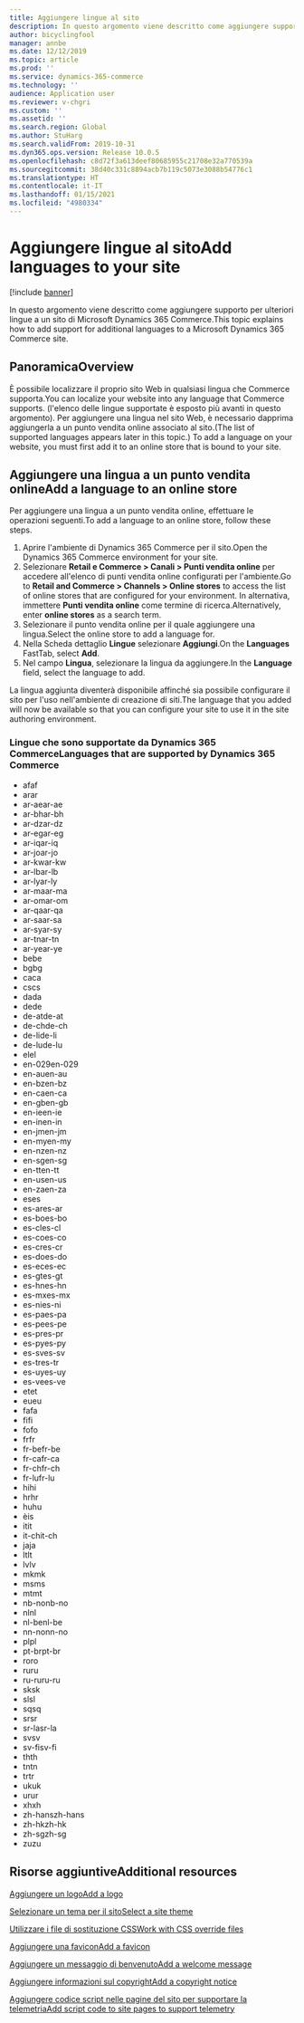 ```yaml
---
title: Aggiungere lingue al sito
description: In questo argomento viene descritto come aggiungere supporto per ulteriori lingue a un sito di Microsoft Dynamics 365 Commerce.
author: bicyclingfool
manager: annbe
ms.date: 12/12/2019
ms.topic: article
ms.prod: ''
ms.service: dynamics-365-commerce
ms.technology: ''
audience: Application user
ms.reviewer: v-chgri
ms.custom: ''
ms.assetid: ''
ms.search.region: Global
ms.author: StuHarg
ms.search.validFrom: 2019-10-31
ms.dyn365.ops.version: Release 10.0.5
ms.openlocfilehash: c8d72f3a613deef80685955c21708e32a770539a
ms.sourcegitcommit: 38d40c331c8894acb7b119c5073e3088b54776c1
ms.translationtype: HT
ms.contentlocale: it-IT
ms.lasthandoff: 01/15/2021
ms.locfileid: "4980334"
---
```

# <a name="add-languages-to-your-site"></a><span data-ttu-id="6f005-103">Aggiungere lingue al sito</span><span class="sxs-lookup"><span data-stu-id="6f005-103">Add languages to your site</span></span>


[!include [banner](includes/banner.md)]

<span data-ttu-id="6f005-104">In questo argomento viene descritto come aggiungere supporto per ulteriori lingue a un sito di Microsoft Dynamics 365 Commerce.</span><span class="sxs-lookup"><span data-stu-id="6f005-104">This topic explains how to add support for additional languages to a Microsoft Dynamics 365 Commerce site.</span></span>

## <a name="overview"></a><span data-ttu-id="6f005-105">Panoramica</span><span class="sxs-lookup"><span data-stu-id="6f005-105">Overview</span></span>

<span data-ttu-id="6f005-106">È possibile localizzare il proprio sito Web in qualsiasi lingua che Commerce supporta.</span><span class="sxs-lookup"><span data-stu-id="6f005-106">You can localize your website into any language that Commerce supports.</span></span> <span data-ttu-id="6f005-107">(l'elenco delle lingue supportate è esposto più avanti in questo argomento). Per aggiungere una lingua nel sito Web, è necessario dapprima aggiungerla a un punto vendita online associato al sito.</span><span class="sxs-lookup"><span data-stu-id="6f005-107">(The list of supported languages appears later in this topic.) To add a language on your website, you must first add it to an online store that is bound to your site.</span></span>

## <a name="add-a-language-to-an-online-store"></a><span data-ttu-id="6f005-108">Aggiungere una lingua a un punto vendita online</span><span class="sxs-lookup"><span data-stu-id="6f005-108">Add a language to an online store</span></span>

<span data-ttu-id="6f005-109">Per aggiungere una lingua a un punto vendita online, effettuare le operazioni seguenti.</span><span class="sxs-lookup"><span data-stu-id="6f005-109">To add a language to an online store, follow these steps.</span></span>

1. <span data-ttu-id="6f005-110">Aprire l'ambiente di Dynamics 365 Commerce per il sito.</span><span class="sxs-lookup"><span data-stu-id="6f005-110">Open the Dynamics 365 Commerce environment for your site.</span></span>
1. <span data-ttu-id="6f005-111">Selezionare **Retail e Commerce \> Canali \> Punti vendita online** per accedere all'elenco di punti vendita online configurati per l'ambiente.</span><span class="sxs-lookup"><span data-stu-id="6f005-111">Go to **Retail and Commerce \> Channels \> Online stores** to access the list of online stores that are configured for your environment.</span></span> <span data-ttu-id="6f005-112">In alternativa, immettere **Punti vendita online** come termine di ricerca.</span><span class="sxs-lookup"><span data-stu-id="6f005-112">Alternatively, enter **online stores** as a search term.</span></span>
1. <span data-ttu-id="6f005-113">Selezionare il punto vendita online per il quale aggiungere una lingua.</span><span class="sxs-lookup"><span data-stu-id="6f005-113">Select the online store to add a language for.</span></span>
1. <span data-ttu-id="6f005-114">Nella Scheda dettaglio **Lingue** selezionare **Aggiungi**.</span><span class="sxs-lookup"><span data-stu-id="6f005-114">On the **Languages** FastTab, select **Add**.</span></span>
1. <span data-ttu-id="6f005-115">Nel campo **Lingua**, selezionare la lingua da aggiungere.</span><span class="sxs-lookup"><span data-stu-id="6f005-115">In the **Language** field, select the language to add.</span></span>

<span data-ttu-id="6f005-116">La lingua aggiunta diventerà disponibile affinché sia possibile configurare il sito per l'uso nell'ambiente di creazione di siti.</span><span class="sxs-lookup"><span data-stu-id="6f005-116">The language that you added will now be available so that you can configure your site to use it in the site authoring environment.</span></span>

### <a name="languages-that-are-supported-by-dynamics-365-commerce"></a><span data-ttu-id="6f005-117">Lingue che sono supportate da Dynamics 365 Commerce</span><span class="sxs-lookup"><span data-stu-id="6f005-117">Languages that are supported by Dynamics 365 Commerce</span></span>

- <span data-ttu-id="6f005-118">af</span><span class="sxs-lookup"><span data-stu-id="6f005-118">af</span></span>
- <span data-ttu-id="6f005-119">ar</span><span class="sxs-lookup"><span data-stu-id="6f005-119">ar</span></span>
- <span data-ttu-id="6f005-120">ar-ae</span><span class="sxs-lookup"><span data-stu-id="6f005-120">ar-ae</span></span>
- <span data-ttu-id="6f005-121">ar-bh</span><span class="sxs-lookup"><span data-stu-id="6f005-121">ar-bh</span></span>
- <span data-ttu-id="6f005-122">ar-dz</span><span class="sxs-lookup"><span data-stu-id="6f005-122">ar-dz</span></span>
- <span data-ttu-id="6f005-123">ar-eg</span><span class="sxs-lookup"><span data-stu-id="6f005-123">ar-eg</span></span>
- <span data-ttu-id="6f005-124">ar-iq</span><span class="sxs-lookup"><span data-stu-id="6f005-124">ar-iq</span></span>
- <span data-ttu-id="6f005-125">ar-jo</span><span class="sxs-lookup"><span data-stu-id="6f005-125">ar-jo</span></span>
- <span data-ttu-id="6f005-126">ar-kw</span><span class="sxs-lookup"><span data-stu-id="6f005-126">ar-kw</span></span>
- <span data-ttu-id="6f005-127">ar-lb</span><span class="sxs-lookup"><span data-stu-id="6f005-127">ar-lb</span></span>
- <span data-ttu-id="6f005-128">ar-ly</span><span class="sxs-lookup"><span data-stu-id="6f005-128">ar-ly</span></span>
- <span data-ttu-id="6f005-129">ar-ma</span><span class="sxs-lookup"><span data-stu-id="6f005-129">ar-ma</span></span>
- <span data-ttu-id="6f005-130">ar-om</span><span class="sxs-lookup"><span data-stu-id="6f005-130">ar-om</span></span>
- <span data-ttu-id="6f005-131">ar-qa</span><span class="sxs-lookup"><span data-stu-id="6f005-131">ar-qa</span></span>
- <span data-ttu-id="6f005-132">ar-sa</span><span class="sxs-lookup"><span data-stu-id="6f005-132">ar-sa</span></span>
- <span data-ttu-id="6f005-133">ar-sy</span><span class="sxs-lookup"><span data-stu-id="6f005-133">ar-sy</span></span>
- <span data-ttu-id="6f005-134">ar-tn</span><span class="sxs-lookup"><span data-stu-id="6f005-134">ar-tn</span></span>
- <span data-ttu-id="6f005-135">ar-ye</span><span class="sxs-lookup"><span data-stu-id="6f005-135">ar-ye</span></span>
- <span data-ttu-id="6f005-136">be</span><span class="sxs-lookup"><span data-stu-id="6f005-136">be</span></span>
- <span data-ttu-id="6f005-137">bg</span><span class="sxs-lookup"><span data-stu-id="6f005-137">bg</span></span>
- <span data-ttu-id="6f005-138">ca</span><span class="sxs-lookup"><span data-stu-id="6f005-138">ca</span></span>
- <span data-ttu-id="6f005-139">cs</span><span class="sxs-lookup"><span data-stu-id="6f005-139">cs</span></span>
- <span data-ttu-id="6f005-140">da</span><span class="sxs-lookup"><span data-stu-id="6f005-140">da</span></span>
- <span data-ttu-id="6f005-141">de</span><span class="sxs-lookup"><span data-stu-id="6f005-141">de</span></span>
- <span data-ttu-id="6f005-142">de-at</span><span class="sxs-lookup"><span data-stu-id="6f005-142">de-at</span></span>
- <span data-ttu-id="6f005-143">de-ch</span><span class="sxs-lookup"><span data-stu-id="6f005-143">de-ch</span></span>
- <span data-ttu-id="6f005-144">de-li</span><span class="sxs-lookup"><span data-stu-id="6f005-144">de-li</span></span>
- <span data-ttu-id="6f005-145">de-lu</span><span class="sxs-lookup"><span data-stu-id="6f005-145">de-lu</span></span>
- <span data-ttu-id="6f005-146">el</span><span class="sxs-lookup"><span data-stu-id="6f005-146">el</span></span>
- <span data-ttu-id="6f005-147">en-029</span><span class="sxs-lookup"><span data-stu-id="6f005-147">en-029</span></span>
- <span data-ttu-id="6f005-148">en-au</span><span class="sxs-lookup"><span data-stu-id="6f005-148">en-au</span></span>
- <span data-ttu-id="6f005-149">en-bz</span><span class="sxs-lookup"><span data-stu-id="6f005-149">en-bz</span></span>
- <span data-ttu-id="6f005-150">en-ca</span><span class="sxs-lookup"><span data-stu-id="6f005-150">en-ca</span></span>
- <span data-ttu-id="6f005-151">en-gb</span><span class="sxs-lookup"><span data-stu-id="6f005-151">en-gb</span></span>
- <span data-ttu-id="6f005-152">en-ie</span><span class="sxs-lookup"><span data-stu-id="6f005-152">en-ie</span></span>
- <span data-ttu-id="6f005-153">en-in</span><span class="sxs-lookup"><span data-stu-id="6f005-153">en-in</span></span>
- <span data-ttu-id="6f005-154">en-jm</span><span class="sxs-lookup"><span data-stu-id="6f005-154">en-jm</span></span>
- <span data-ttu-id="6f005-155">en-my</span><span class="sxs-lookup"><span data-stu-id="6f005-155">en-my</span></span>
- <span data-ttu-id="6f005-156">en-nz</span><span class="sxs-lookup"><span data-stu-id="6f005-156">en-nz</span></span>
- <span data-ttu-id="6f005-157">en-sg</span><span class="sxs-lookup"><span data-stu-id="6f005-157">en-sg</span></span>
- <span data-ttu-id="6f005-158">en-tt</span><span class="sxs-lookup"><span data-stu-id="6f005-158">en-tt</span></span>
- <span data-ttu-id="6f005-159">en-us</span><span class="sxs-lookup"><span data-stu-id="6f005-159">en-us</span></span>
- <span data-ttu-id="6f005-160">en-za</span><span class="sxs-lookup"><span data-stu-id="6f005-160">en-za</span></span>
- <span data-ttu-id="6f005-161">es</span><span class="sxs-lookup"><span data-stu-id="6f005-161">es</span></span>
- <span data-ttu-id="6f005-162">es-ar</span><span class="sxs-lookup"><span data-stu-id="6f005-162">es-ar</span></span>
- <span data-ttu-id="6f005-163">es-bo</span><span class="sxs-lookup"><span data-stu-id="6f005-163">es-bo</span></span>
- <span data-ttu-id="6f005-164">es-cl</span><span class="sxs-lookup"><span data-stu-id="6f005-164">es-cl</span></span>
- <span data-ttu-id="6f005-165">es-co</span><span class="sxs-lookup"><span data-stu-id="6f005-165">es-co</span></span>
- <span data-ttu-id="6f005-166">es-cr</span><span class="sxs-lookup"><span data-stu-id="6f005-166">es-cr</span></span>
- <span data-ttu-id="6f005-167">es-do</span><span class="sxs-lookup"><span data-stu-id="6f005-167">es-do</span></span>
- <span data-ttu-id="6f005-168">es-ec</span><span class="sxs-lookup"><span data-stu-id="6f005-168">es-ec</span></span>
- <span data-ttu-id="6f005-169">es-gt</span><span class="sxs-lookup"><span data-stu-id="6f005-169">es-gt</span></span>
- <span data-ttu-id="6f005-170">es-hn</span><span class="sxs-lookup"><span data-stu-id="6f005-170">es-hn</span></span>
- <span data-ttu-id="6f005-171">es-mx</span><span class="sxs-lookup"><span data-stu-id="6f005-171">es-mx</span></span>
- <span data-ttu-id="6f005-172">es-ni</span><span class="sxs-lookup"><span data-stu-id="6f005-172">es-ni</span></span>
- <span data-ttu-id="6f005-173">es-pa</span><span class="sxs-lookup"><span data-stu-id="6f005-173">es-pa</span></span>
- <span data-ttu-id="6f005-174">es-pe</span><span class="sxs-lookup"><span data-stu-id="6f005-174">es-pe</span></span>
- <span data-ttu-id="6f005-175">es-pr</span><span class="sxs-lookup"><span data-stu-id="6f005-175">es-pr</span></span>
- <span data-ttu-id="6f005-176">es-py</span><span class="sxs-lookup"><span data-stu-id="6f005-176">es-py</span></span>
- <span data-ttu-id="6f005-177">es-sv</span><span class="sxs-lookup"><span data-stu-id="6f005-177">es-sv</span></span>
- <span data-ttu-id="6f005-178">es-tr</span><span class="sxs-lookup"><span data-stu-id="6f005-178">es-tr</span></span>
- <span data-ttu-id="6f005-179">es-uy</span><span class="sxs-lookup"><span data-stu-id="6f005-179">es-uy</span></span>
- <span data-ttu-id="6f005-180">es-ve</span><span class="sxs-lookup"><span data-stu-id="6f005-180">es-ve</span></span>
- <span data-ttu-id="6f005-181">et</span><span class="sxs-lookup"><span data-stu-id="6f005-181">et</span></span>
- <span data-ttu-id="6f005-182">eu</span><span class="sxs-lookup"><span data-stu-id="6f005-182">eu</span></span>
- <span data-ttu-id="6f005-183">fa</span><span class="sxs-lookup"><span data-stu-id="6f005-183">fa</span></span>
- <span data-ttu-id="6f005-184">fi</span><span class="sxs-lookup"><span data-stu-id="6f005-184">fi</span></span>
- <span data-ttu-id="6f005-185">fo</span><span class="sxs-lookup"><span data-stu-id="6f005-185">fo</span></span>
- <span data-ttu-id="6f005-186">fr</span><span class="sxs-lookup"><span data-stu-id="6f005-186">fr</span></span>
- <span data-ttu-id="6f005-187">fr-be</span><span class="sxs-lookup"><span data-stu-id="6f005-187">fr-be</span></span>
- <span data-ttu-id="6f005-188">fr-ca</span><span class="sxs-lookup"><span data-stu-id="6f005-188">fr-ca</span></span>
- <span data-ttu-id="6f005-189">fr-ch</span><span class="sxs-lookup"><span data-stu-id="6f005-189">fr-ch</span></span>
- <span data-ttu-id="6f005-190">fr-lu</span><span class="sxs-lookup"><span data-stu-id="6f005-190">fr-lu</span></span>
- <span data-ttu-id="6f005-191">hi</span><span class="sxs-lookup"><span data-stu-id="6f005-191">hi</span></span>
- <span data-ttu-id="6f005-192">hr</span><span class="sxs-lookup"><span data-stu-id="6f005-192">hr</span></span>
- <span data-ttu-id="6f005-193">hu</span><span class="sxs-lookup"><span data-stu-id="6f005-193">hu</span></span>
- <span data-ttu-id="6f005-194">è</span><span class="sxs-lookup"><span data-stu-id="6f005-194">is</span></span>
- <span data-ttu-id="6f005-195">it</span><span class="sxs-lookup"><span data-stu-id="6f005-195">it</span></span>
- <span data-ttu-id="6f005-196">it-ch</span><span class="sxs-lookup"><span data-stu-id="6f005-196">it-ch</span></span>
- <span data-ttu-id="6f005-197">ja</span><span class="sxs-lookup"><span data-stu-id="6f005-197">ja</span></span>
- <span data-ttu-id="6f005-198">lt</span><span class="sxs-lookup"><span data-stu-id="6f005-198">lt</span></span>
- <span data-ttu-id="6f005-199">lv</span><span class="sxs-lookup"><span data-stu-id="6f005-199">lv</span></span>
- <span data-ttu-id="6f005-200">mk</span><span class="sxs-lookup"><span data-stu-id="6f005-200">mk</span></span>
- <span data-ttu-id="6f005-201">ms</span><span class="sxs-lookup"><span data-stu-id="6f005-201">ms</span></span>
- <span data-ttu-id="6f005-202">mt</span><span class="sxs-lookup"><span data-stu-id="6f005-202">mt</span></span>
- <span data-ttu-id="6f005-203">nb-no</span><span class="sxs-lookup"><span data-stu-id="6f005-203">nb-no</span></span>
- <span data-ttu-id="6f005-204">nl</span><span class="sxs-lookup"><span data-stu-id="6f005-204">nl</span></span>
- <span data-ttu-id="6f005-205">nl-be</span><span class="sxs-lookup"><span data-stu-id="6f005-205">nl-be</span></span>
- <span data-ttu-id="6f005-206">nn-no</span><span class="sxs-lookup"><span data-stu-id="6f005-206">nn-no</span></span>
- <span data-ttu-id="6f005-207">pl</span><span class="sxs-lookup"><span data-stu-id="6f005-207">pl</span></span>
- <span data-ttu-id="6f005-208">pt-br</span><span class="sxs-lookup"><span data-stu-id="6f005-208">pt-br</span></span>
- <span data-ttu-id="6f005-209">ro</span><span class="sxs-lookup"><span data-stu-id="6f005-209">ro</span></span>
- <span data-ttu-id="6f005-210">ru</span><span class="sxs-lookup"><span data-stu-id="6f005-210">ru</span></span>
- <span data-ttu-id="6f005-211">ru-ru</span><span class="sxs-lookup"><span data-stu-id="6f005-211">ru-ru</span></span>
- <span data-ttu-id="6f005-212">sk</span><span class="sxs-lookup"><span data-stu-id="6f005-212">sk</span></span>
- <span data-ttu-id="6f005-213">sl</span><span class="sxs-lookup"><span data-stu-id="6f005-213">sl</span></span>
- <span data-ttu-id="6f005-214">sq</span><span class="sxs-lookup"><span data-stu-id="6f005-214">sq</span></span>
- <span data-ttu-id="6f005-215">sr</span><span class="sxs-lookup"><span data-stu-id="6f005-215">sr</span></span>
- <span data-ttu-id="6f005-216">sr-la</span><span class="sxs-lookup"><span data-stu-id="6f005-216">sr-la</span></span>
- <span data-ttu-id="6f005-217">sv</span><span class="sxs-lookup"><span data-stu-id="6f005-217">sv</span></span>
- <span data-ttu-id="6f005-218">sv-fi</span><span class="sxs-lookup"><span data-stu-id="6f005-218">sv-fi</span></span>
- <span data-ttu-id="6f005-219">th</span><span class="sxs-lookup"><span data-stu-id="6f005-219">th</span></span>
- <span data-ttu-id="6f005-220">tn</span><span class="sxs-lookup"><span data-stu-id="6f005-220">tn</span></span>
- <span data-ttu-id="6f005-221">tr</span><span class="sxs-lookup"><span data-stu-id="6f005-221">tr</span></span>
- <span data-ttu-id="6f005-222">uk</span><span class="sxs-lookup"><span data-stu-id="6f005-222">uk</span></span>
- <span data-ttu-id="6f005-223">ur</span><span class="sxs-lookup"><span data-stu-id="6f005-223">ur</span></span>
- <span data-ttu-id="6f005-224">xh</span><span class="sxs-lookup"><span data-stu-id="6f005-224">xh</span></span>
- <span data-ttu-id="6f005-225">zh-hans</span><span class="sxs-lookup"><span data-stu-id="6f005-225">zh-hans</span></span>
- <span data-ttu-id="6f005-226">zh-hk</span><span class="sxs-lookup"><span data-stu-id="6f005-226">zh-hk</span></span>
- <span data-ttu-id="6f005-227">zh-sg</span><span class="sxs-lookup"><span data-stu-id="6f005-227">zh-sg</span></span>
- <span data-ttu-id="6f005-228">zu</span><span class="sxs-lookup"><span data-stu-id="6f005-228">zu</span></span>

## <a name="additional-resources"></a><span data-ttu-id="6f005-229">Risorse aggiuntive</span><span class="sxs-lookup"><span data-stu-id="6f005-229">Additional resources</span></span>

[<span data-ttu-id="6f005-230">Aggiungere un logo</span><span class="sxs-lookup"><span data-stu-id="6f005-230">Add a logo</span></span>](add-logo.md)

[<span data-ttu-id="6f005-231">Selezionare un tema per il sito</span><span class="sxs-lookup"><span data-stu-id="6f005-231">Select a site theme</span></span>](select-site-theme.md)

[<span data-ttu-id="6f005-232">Utilizzare i file di sostituzione CSS</span><span class="sxs-lookup"><span data-stu-id="6f005-232">Work with CSS override files</span></span>](css-override-files.md)

[<span data-ttu-id="6f005-233">Aggiungere una favicon</span><span class="sxs-lookup"><span data-stu-id="6f005-233">Add a favicon</span></span>](add-favicon.md)

[<span data-ttu-id="6f005-234">Aggiungere un messaggio di benvenuto</span><span class="sxs-lookup"><span data-stu-id="6f005-234">Add a welcome message</span></span>](add-welcome-message.md)

[<span data-ttu-id="6f005-235">Aggiungere informazioni sul copyright</span><span class="sxs-lookup"><span data-stu-id="6f005-235">Add a copyright notice</span></span>](add-copyright-notice.md)

[<span data-ttu-id="6f005-236">Aggiungere codice script nelle pagine del sito per supportare la telemetria</span><span class="sxs-lookup"><span data-stu-id="6f005-236">Add script code to site pages to support telemetry</span></span>](add-telemetry.md)
